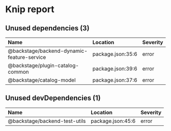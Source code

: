 # Knip report

## Unused dependencies (3)

| Name                                       | Location          | Severity |
| :----------------------------------------- | :---------------- | :------- |
| @backstage/backend-dynamic-feature-service | package.json:35:6 | error    |
| @backstage/plugin-catalog-common           | package.json:39:6 | error    |
| @backstage/catalog-model                   | package.json:37:6 | error    |

## Unused devDependencies (1)

| Name                          | Location          | Severity |
| :---------------------------- | :---------------- | :------- |
| @backstage/backend-test-utils | package.json:45:6 | error    |
